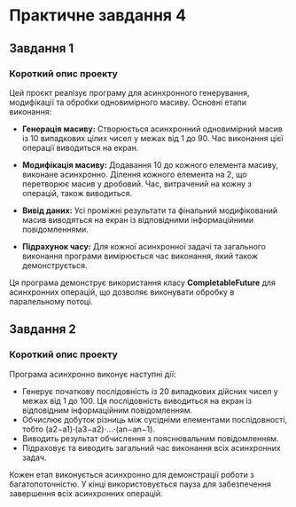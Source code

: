 # Практичне завдання 4

## Завдання 1

### Короткий опис проекту
Цей проєкт реалізує програму для асинхронного генерування, модифікації та обробки одновимірного масиву. Основні етапи виконання:
- **Генерація масиву:** Створюється асинхронний одновимірний масив із 10 випадкових цілих чисел у межах від 1 до 90. Час виконання цієї операції виводиться на екран.

- **Модифікація масиву:**
Додавання 10 до кожного елемента масиву, виконане асинхронно.
Ділення кожного елемента на 2, що перетворює масив у дробовий. Час, витрачений на кожну з операцій, також виводиться.
- **Вивід даних:** Усі проміжні результати та фінальний модифікований масив виводяться на екран із відповідними інформаційними повідомленнями.
- **Підрахунок часу:** Для кожної асинхронної задачі та загального виконання програми вимірюється час виконання, який також демонструється.

Ця програма демонструє використання класу **CompletableFuture** для асинхронних операцій, що дозволяє виконувати обробку в паралельному потоці.

## Завдання 2

### Короткий опис проекту

Програма асинхронно виконує наступні дії:
- Генерує початкову послідовність із 20 випадкових дійсних чисел у межах від 1 до 100. Ця послідовність виводиться на екран із відповідним інформаційним повідомленням.
- Обчислює добуток різниць між сусідніми елементами послідовності, тобто (a2−a1)⋅(a3−a2)⋅...⋅(an−an−1).
- Виводить результат обчислення з пояснювальним повідомленням.
- Підраховує та виводить загальний час виконання всіх асинхронних задач.

Кожен етап виконується асинхронно для демонстрації роботи з багатопоточністю. У кінці використовується пауза для забезпечення завершення всіх асинхронних операцій.